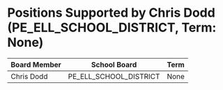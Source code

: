 # Positions Supported by Chris Dodd (PE_ELL_SCHOOL_DISTRICT, Term: None)

| Board Member | School Board | Term |
|--------------|--------------|------|
| Chris Dodd | PE_ELL_SCHOOL_DISTRICT | None |


